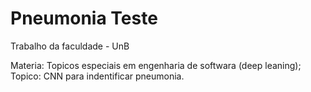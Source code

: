 # Pneumonia Teste

<p>Trabalho da faculdade - UnB<p>
Materia: Topicos especiais em engenharia de softwara (deep leaning);
Topico: CNN para indentificar pneumonia.

